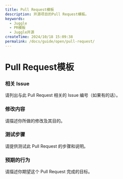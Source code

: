 ```yaml
---
title: Pull Request模板
description: 开源项目的Pull Request模板。
keywords:
  - Juggle
  - PR模板
  - Juggle开源
createTime: 2024/10/18 15:09:38
permalink: /docs/guide/open/pull-request/
---
```


#  Pull Request模板

### 相关 Issue

请列出与此 Pull Request 相关的 Issue 编号（如果有的话）。

### 修改内容

请描述你所做的修改及其目的。

### 测试步骤

请提供测试此 Pull Request 的步骤和说明。

### 预期的行为

请描述你期望这个 Pull Request 完成的目标。
